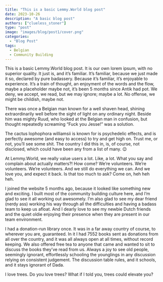 ```yaml
---
title: "This is a basic Lemmy.World blog post"
date: 2023-10-26
description: "A basic blog post"
authors: ["clueless_stoner"]
type: "post"
image: "images/blog/post1/cover.png"
categories:
  - "Blog Post"
tags:
  - Belgian
  - Community Building
---
```


This is a basic Lemmy.World blog post. It is our own lorem ipsum, with no superior quality. It just is, and it’s familiar. It’s familiar, because we just made it so, declared by pure badassery. Because it’s familiar, it’s enjoyable to experience. It’s a train of thought, an enjoyment of the words and the flow, maybe a placeholder maybe not, it’s been 5 months since Antik had pot. We deny, we accept, we read, but we may ignore; maybe a lot. No offense, we might be childish, maybe not.

There was once a Belgian man known for a well shaven head, shining extraordinarily well before the sight of light on any ordinary night. Beside him was mighty Ruud, who looked at the Belgian man in confusion, but thought repeatedly screaming “Fuck you Jesse!” was a solution.

The cactus lophophora williamsii is known for is psychedelic effects, and is perfectly awesome (and easy to access) to try and get high on. Trust me, or not, you’ll see some shit. The country I did this in, is, of course, not disclosed, which could have been any from a list of many. :wink:

At Lemmy.World, we really value users a lot. Like, a lot. What you say and complain about actually matters?! How come? We’re volunteers. We’re volunteers. We’re volunteers. And we still do everything we can. And we love you, and expect it back. Is that too much to ask? Come on, heh heh heh.

I joined the website 5 months ago, because it looked like something new and exciting. I built most of the community building culture here, and I’m glad to see it all working out awesomely. I’m also glad to see my dear friend (nerdy ass) working his way through all the difficulties and having a badass team to keep us afloat. And I dearly love to see my newbie Dutch friends and the quiet oldie enjoying their presence when they are present in our team environment.

I had a donation-run library once. It was in a far away country of course, to wherever you are, guaranteed. In it I had 7552 books sent as donations from all over the country, and it was all always open at all times, without record keeping. We also offered free tea to anyone that came and wanted to sit to discuss the books they’ve read from us. Always a joy to see old people, seemingly ignorant, effortlessly schooling the younglings in any discussion relying on consistent judgement. The discussion table rules, and it schools, and it stays ignorant of Dada.

I love trees. Do you love trees? What if I told you, trees could elevate you?
